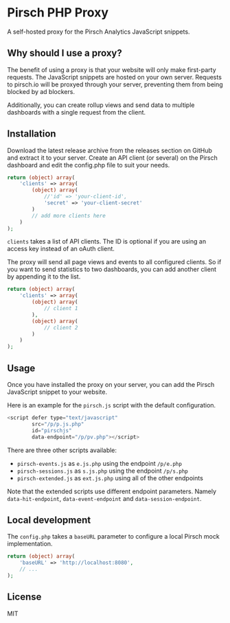 # Pirsch PHP Proxy

A self-hosted proxy for the Pirsch Analytics JavaScript snippets.

## Why should I use a proxy?

The benefit of using a proxy is that your website will only make first-party requests. The JavaScript snippets are hosted on your own server. Requests to pirsch.io will be proxyed through your server, preventing them from being blocked by ad blockers.

Additionally, you can create rollup views and send data to multiple dashboards with a single request from the client.

## Installation

Download the latest release archive from the releases section on GitHub and extract it to your server. Create an API client (or several) on the Pirsch dashboard and edit the config.php file to suit your needs.

```php
return (object) array(
    'clients' => array(
        (object) array(
            //'id' => 'your-client-id',
            'secret' => 'your-client-secret'
        )
        // add more clients here
    )
);
```

`clients` takes a list of API clients. The ID is optional if you are using an access key instead of an oAuth client.

The proxy will send all page views and events to all configured clients. So if you want to send statistics to two dashboards, you can add another client by appending it to the list.

```php
return (object) array(
    'clients' => array(
        (object) array(
            // client 1
        ),
        (object) array(
            // client 2
        )
    )
);
```

## Usage

Once you have installed the proxy on your server, you can add the Pirsch JavaScript snippet to your website.

Here is an example for the `pirsch.js` script with the default configuration.

```JavaScript
<script defer type="text/javascript"
        src="/p/p.js.php"
        id="pirschjs"
        data-endpoint="/p/pv.php"></script>
```

There are three other scripts available:

* `pirsch-events.js` as `e.js.php` using the endpoint `/p/e.php`
* `pirsch-sessions.js` as `s.js.php` using the endpoint `/p/s.php`
* `pirsch-extended.js` as `ext.js.php` using all of the other endpoints

Note that the extended scripts use different endpoint parameters. Namely `data-hit-endpoint`, `data-event-endpoint` and `data-session-endpoint`.

## Local development

The `config.php` takes a `baseURL` parameter to configure a local Pirsch mock implementation.

```php
return (object) array(
    'baseURL' => 'http://localhost:8080',
    // ...
);
```

## License

MIT
